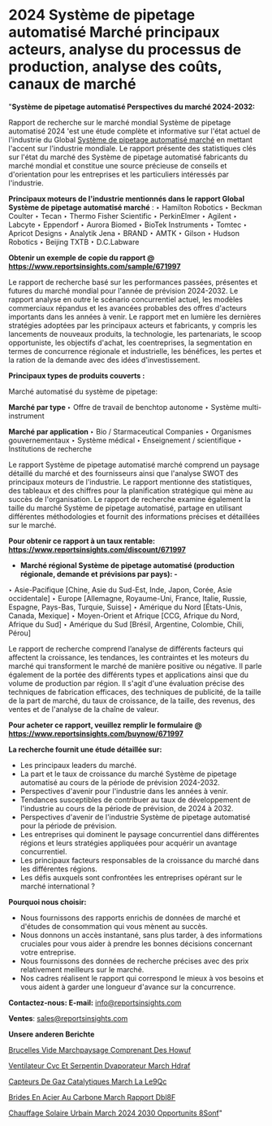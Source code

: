 # 2024 Système de pipetage automatisé Marché principaux acteurs, analyse du processus de production, analyse des coûts, canaux de marché

"<strong>Système de pipetage automatisé Perspectives du marché 2024-2032:</strong>

Rapport de recherche sur le marché mondial Système de pipetage automatisé 2024 'est une étude complète et informative sur l'état actuel de l'industrie du Global <a href=https://www.reportsinsights.com/sample/671997>Système de pipetage automatisé marché</a> en mettant l'accent sur l'industrie mondiale. Le rapport présente des statistiques clés sur l'état du marché des Système de pipetage automatisé fabricants du marché mondial et constitue une source précieuse de conseils et d'orientation pour les entreprises et les particuliers intéressés par l'industrie.

<strong>Principaux moteurs de l'industrie mentionnés dans le rapport Global Système de pipetage automatisé marché</strong> :
‣ Hamilton Robotics
‣ Beckman Coulter
‣ Tecan
‣ Thermo Fisher Scientific
‣ PerkinElmer
‣ Agilent
‣ Labcyte
‣ Eppendorf
‣ Aurora Biomed
‣ BioTek Instruments
‣ Tomtec
‣ Apricot Designs
‣ Analytik Jena
‣ BRAND
‣ AMTK
‣ Gilson
‣ Hudson Robotics
‣ Beijing TXTB
‣ D.C.Labware

<strong>Obtenir un exemple de copie du rapport @ <a href=https://www.reportsinsights.com/sample/671997>https://www.reportsinsights.com/sample/671997</a></strong>

Le rapport de recherche basé sur les performances passées, présentes et futures du marché mondial pour l'année de prévision 2024-2032. Le rapport analyse en outre le scénario concurrentiel actuel, les modèles commerciaux répandus et les avancées probables des offres d'acteurs importants dans les années à venir. Le rapport met en lumière les dernières stratégies adoptées par les principaux acteurs et fabricants, y compris les lancements de nouveaux produits, la technologie, les partenariats, le scoop opportuniste, les objectifs d'achat, les coentreprises, la segmentation en termes de concurrence régionale et industrielle, les bénéfices, les pertes et la ration de la demande avec des idées d'investissement.

<strong>Principaux types de produits couverts :</strong>

Marché automatisé du système de pipetage:

<strong>Marché par type </strong>
‣ Offre de travail de benchtop autonome
‣ Système multi-instrument

<strong>Marché par application </strong>
‣ Bio / Starmaceutical Companies
‣ Organismes gouvernementaux
‣ Système médical
‣ Enseignement / scientifique
‣ Institutions de recherche

Le rapport Système de pipetage automatisé marché comprend un paysage détaillé du marché et des fournisseurs ainsi que l'analyse SWOT des principaux moteurs de l'industrie. Le rapport mentionne des statistiques, des tableaux et des chiffres pour la planification stratégique qui mène au succès de l'organisation. Le rapport de recherche examine également la taille du marché Système de pipetage automatisé, partage en utilisant différentes méthodologies et fournit des informations précises et détaillées sur le marché.

<strong>Pour obtenir ce rapport à un taux rentable: <a href=https://www.reportsinsights.com/discount/671997>https://www.reportsinsights.com/discount/671997</a></strong>
<ul>
  <li><strong>Marché régional Système de pipetage automatisé (production régionale, demande et prévisions par pays): -</strong></li>
</ul>
‣ Asie-Pacifique [Chine, Asie du Sud-Est, Inde, Japon, Corée, Asie occidentale]
‣ Europe [Allemagne, Royaume-Uni, France, Italie, Russie, Espagne, Pays-Bas, Turquie, Suisse]
‣ Amérique du Nord [États-Unis, Canada, Mexique]
‣ Moyen-Orient et Afrique [CCG, Afrique du Nord, Afrique du Sud]
‣ Amérique du Sud [Brésil, Argentine, Colombie, Chili, Pérou]

Le rapport de recherche comprend l’analyse de différents facteurs qui affectent la croissance, les tendances, les contraintes et les moteurs du marché qui transforment le marché de manière positive ou négative. Il parle également de la portée des différents types et applications ainsi que du volume de production par région. Il s'agit d'une évaluation précise des techniques de fabrication efficaces, des techniques de publicité, de la taille de la part de marché, du taux de croissance, de la taille, des revenus, des ventes et de l'analyse de la chaîne de valeur.

<strong>Pour acheter ce rapport, veuillez remplir le formulaire @   <a href=https://www.reportsinsights.com/buynow/671997>https://www.reportsinsights.com/buynow/671997</a></strong>

<strong>La recherche fournit une étude détaillée sur:</strong>
<ul>
  <li>Les principaux leaders du marché.</li>
  <li>La part et le taux de croissance du marché Système de pipetage automatisé au cours de la période de prévision 2024-2032.</li>
  <li>Perspectives d'avenir pour l'industrie dans les années à venir.</li>
  <li>Tendances susceptibles de contribuer au taux de développement de l'industrie au cours de la période de prévision, de 2024 à 2032.</li>
  <li>Perspectives d'avenir de l'industrie Système de pipetage automatisé pour la période de prévision.</li>
  <li>Les entreprises qui dominent le paysage concurrentiel dans différentes régions et leurs stratégies appliquées pour acquérir un avantage concurrentiel.</li>
  <li>Les principaux facteurs responsables de la croissance du marché dans les différentes régions.</li>
  <li>Les défis auxquels sont confrontées les entreprises opérant sur le marché international ?</li>
</ul>
<strong>Pourquoi nous choisir:</strong>
<ul>
  <li>Nous fournissons des rapports enrichis de données de marché et d'études de consommation qui vous mènent au succès.</li>
  <li>Nous donnons un accès instantané, sans plus tarder, à des informations cruciales pour vous aider à prendre les bonnes décisions concernant votre entreprise.</li>
  <li>Nous fournissons des données de recherche précises avec des prix relativement meilleurs sur le marché.</li>
  <li>Nos cadres réalisent le rapport qui correspond le mieux à vos besoins et vous aident à garder une longueur d'avance sur la concurrence.</li>
</ul>
<strong>Contactez-nous:
</strong><strong>E-mail:</strong> <a href=mailto:info@reportsinsights.com>info@reportsinsights.com</a>

<strong>Ventes</strong>: <a href=mailto:sales@reportsinsights.com>sales@reportsinsights.com</a>

<strong>Unsere anderen Berichte</strong>

<a href=https://www.linkedin.com/pulse/brucelles-%C3%A0-vide-march%C3%A9paysage-comprenant-des-howuf/>Brucelles  Vide Marchpaysage Comprenant Des Howuf</a>

<a href=https://www.linkedin.com/pulse/ventilateur-cvc-et-serpentin-d%C3%A9vaporateur-march%C3%A9-hdraf/>Ventilateur Cvc Et Serpentin Dvaporateur March Hdraf</a>

<a href=https://www.linkedin.com/pulse/capteurs-de-gaz-catalytiques-march%C3%A9-la-le9qc/>Capteurs De Gaz Catalytiques March La Le9Qc</a>

<a href=https://www.linkedin.com/pulse/brides-en-acier-au-carbone-march%C3%A9-rapport-dbl8f/>Brides En Acier Au Carbone March Rapport Dbl8F</a>

<a href=https://www.linkedin.com/pulse/chauffage-solaire-urbain-march%C3%A9-2024-2030-opportunit%C3%A9s-8sonf/>Chauffage Solaire Urbain March 2024 2030 Opportunits 8Sonf</a>"
